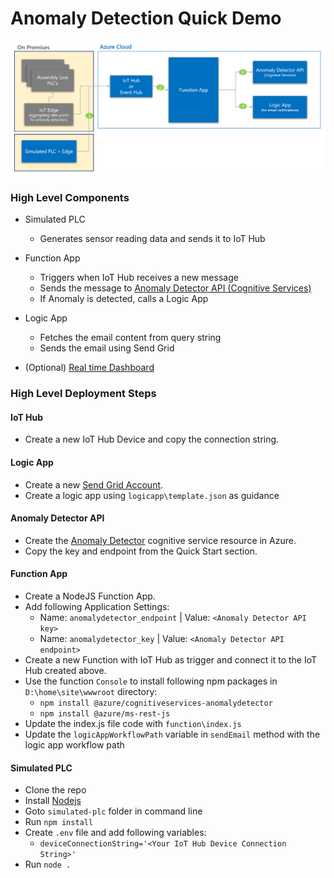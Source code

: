 # Anomaly Detection Quick Demo

![Architecture](img/architecture.png)

### High Level Components
- Simulated PLC
    - Generates sensor reading data and sends it to IoT Hub

- Function App
    - Triggers when IoT Hub receives a new message
    - Sends the message to <a href="https://docs.microsoft.com/en-us/azure/cognitive-services/anomaly-detector/quickstarts/detect-data-anomalies-nodejs-sdk?tabs=windows" target="_blank">Anomaly Detector API (Cognitive Services)</a>
    - If Anomaly is detected, calls a Logic App

- Logic App
    - Fetches the email content from query string
    - Sends the email using Send Grid

- (Optional) [Real time Dashboard](https://github.com/jomit/anomaly-detection/tree/master/real-time-dashboard)

### High Level Deployment Steps

#### IoT Hub
- Create a new IoT Hub Device and copy the connection string.

#### Logic App
- Create a new [Send Grid Account](https://signup.sendgrid.com/).
- Create a logic app using `logicapp\template.json` as guidance

#### Anomaly Detector API
- Create the [Anomaly Detector](https://ms.portal.azure.com/#create/Microsoft.CognitiveServicesAnomalyDetector) cognitive service resource in Azure.
- Copy the key and endpoint from the Quick Start section.

#### Function App
- Create a NodeJS Function App.
- Add following Application Settings:
    - Name: `anomalydetector_endpoint` | Value: `<Anomaly Detector API key>`
    - Name: `anomalydetector_key` | Value: `<Anomaly Detector API endpoint>`
- Create a new Function with IoT Hub as trigger and connect it to the IoT Hub created above.
- Use the function `Console` to install following npm packages in `D:\home\site\wwwroot` directory:
    - `npm install @azure/cognitiveservices-anomalydetector`
    - `npm install @azure/ms-rest-js`
- Update the index.js file code with `function\index.js`
- Update the `logicAppWorkflowPath` variable in `sendEmail` method with the logic app workflow path

#### Simulated PLC
- Clone the repo
- Install [Nodejs](https://nodejs.org/en/)
- Goto `simulated-plc` folder in command line
- Run `npm install`
- Create `.env` file and add following variables:
    - `deviceConnectionString='<Your IoT Hub Device Connection String>'`
- Run `node .`
